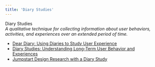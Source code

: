 ```yaml
---
title: 'Diary Studies'
---
```


Diary Studies  
_A qualitative technique for collecting information about user behaviors, activities, and experiences over an extended period of time._

*   [Dear Diary: Using Diaries to Study User Experience](http://uxpamagazine.org/dear-diary-using-diaries-to-study-user-experience/)  
*   [Diary Studies: Understanding Long-Term User Behavior and Experiences](https://www.nngroup.com/articles/diary-studies/)  
*   [Jumpstart Design Research with a Diary Study](http://www.uxbooth.com/articles/jumpstart-design-research-with-a-diary-study/)  
